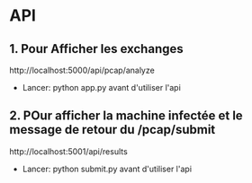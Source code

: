 # API
## 1. Pour Afficher les exchanges
http://localhost:5000/api/pcap/analyze

- Lancer: python app.py avant d'utiliser l'api

## 2. POur afficher la machine infectée et le message de retour du /pcap/submit
http://localhost:5001/api/results

- Lancer: python submit.py avant d'utiliser l'api